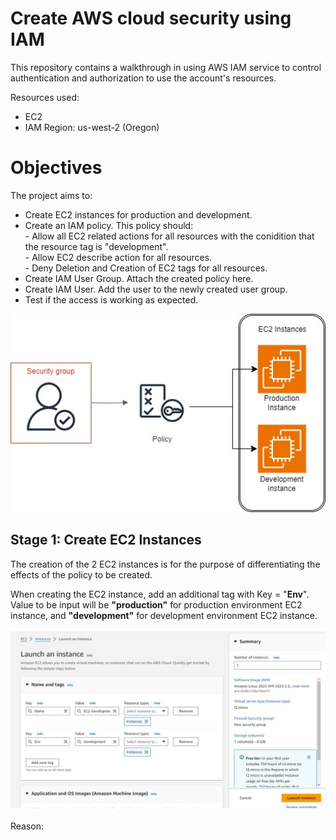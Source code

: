 <h1>Create AWS cloud security using IAM</h1>

This repository contains a walkthrough in using AWS IAM service to control authentication and authorization to use the account's resources. 

Resources used:
- EC2
- IAM
Region: us-west-2 (Oregon)

<h1>Objectives</h1>
The project aims to:
<ul>
  <li>Create EC2 instances for production and development.</li>
  <li>Create an IAM policy. This policy should:</li>
    - Allow all EC2 related actions for all resources with the conidition that the resource tag is "development".<br>
    - Allow EC2 describe action for all resources.<br>
    - Deny Deletion and Creation of EC2 tags for all resources.<br>
  <li>Create IAM User Group. Attach the created policy here.</li>
  <li>Create IAM User. Add the user to the newly created user group.</li>
  <li>Test if the access is working as expected.</li>
</ul>
<div style="align-items: center;">
  <img src="/AWS IAM Security/IAM.jpg" alt="My Project Logo">
</div>

<h2>Stage 1: Create EC2 Instances</h2>
<p>The creation of the 2 EC2 instances is for the purpose of differentiating the effects of the policy to be created.</p>
When creating the EC2 instance, add an additional tag with Key = "<b>Env</b>". Value to be input will be <b>"production"</b> for production environment EC2 instance, and <b>"development"</b> for development environment EC2 instance.<br><br>
<div style="align-items: center;">
  <img src="AWS IAM Security/Creating EC2 Instances.jpg" alt="My Project Logo">
</div>
<br>
Reason: 
